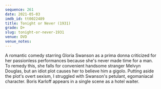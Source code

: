 ```yaml
---
sequence: 261
date: 2021-05-03
imdb_id: tt0022489
title: Tonight or Never (1931)
grade: D+
slug: tonight-or-never-1931
venue: DVD
venue_notes:
---
```


A romantic comedy starring Gloria Swanson as a prima donna criticized for her passionless performances because she's never made time for a man. To remedy this, she falls for convenient handsome stranger Melvyn Douglas, but an idiot plot causes her to believe him a gigolo. Putting aside the plot's overt sexism, I struggled with Swanson's petulant, egomaniacal character. Boris Karloff appears in a single scene as a hotel waiter.

